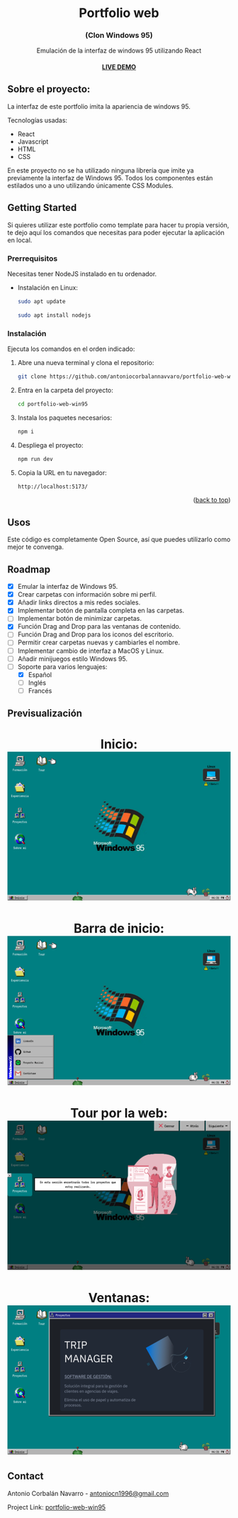 <h1 align="center">Portfolio web</h1>
<h3 align="center"> (Clon Windows 95) </h3>

  <p align="center">
    Emulación de la interfaz de windows 95 utilizando React
    <h4 align="center"><a href="https://portfolio-antonio-corbalan.vercel.app/" target="_blank">LIVE DEMO</a>
    <br />
  </p>
</div>

## Sobre el proyecto:

La interfaz de este portfolio imita la apariencia de windows 95.

Tecnologías usadas:
* React
* Javascript
* HTML
* CSS

En este proyecto no se ha utilizado ninguna librería que imite ya previamente la interfaz de Windows 95. Todos los componentes están estilados uno a uno utilizando únicamente CSS Modules.

## Getting Started

Si quieres utilizar este portfolio como template para hacer tu propia versión, te dejo aquí los comandos que necesitas para poder ejecutar la aplicación en local.

### Prerrequisitos

Necesitas tener NodeJS instalado en tu ordenador.
* Instalación en Linux:

  ```sh
  sudo apt update
  ```
  ```sh
  sudo apt install nodejs
  ```

### Instalación

Ejecuta los comandos en el orden indicado:

1. Abre una nueva terminal y clona el repositorio:
   ```sh
   git clone https://github.com/antoniocorbalannavvaro/portfolio-web-win95.git
   ```
2. Entra en la carpeta del proyecto:
   ```sh
   cd portfolio-web-win95
   ```
3. Instala los paquetes necesarios:
   ```sh
   npm i
   ```
4. Despliega el proyecto:
   ```sh
   npm run dev
   ```
5. Copia la URL en tu navegador:
   ```sh
   http://localhost:5173/
   ```

<p align="right">(<a href="#readme-top">back to top</a>)</p>


## Usos

Este código es completamente Open Source, así que puedes utilizarlo como mejor te convenga.


## Roadmap

- [x] Emular la interfaz de Windows 95.
- [x] Crear carpetas con información sobre mi perfil.
- [x] Añadir links directos a mis redes sociales.
- [x] Implementar botón de pantalla completa en las carpetas.
- [ ] Implementar botón de minimizar carpetas.
- [x] Función Drag and Drop para las ventanas de contenido.
- [ ] Función Drag and Drop para los iconos del escritorio.
- [ ] Permitir crear carpetas nuevas y cambiarles el nombre.
- [ ] Implementar cambio de interfaz a MacOS y Linux.
- [ ] Añadir minijuegos estilo Windows 95.
- [ ] Soporte para varios lenguajes:
    - [x] Español
    - [ ] Inglés
    - [ ] Francés

## Previsualización
<h1 align="center"> Inicio:
<img src='./readmePictures/readme-picture1.png'/>
<h1 align="center"> Barra de inicio:
<img src='./readmePictures/readme-picture2.png'/>
<h1 align="center"> Tour por la web:
<img src='./readmePictures/readme-picture3.png'/>
<h1 align="center"> Ventanas:
<img src='./readmePictures/readme-picture4.png'/>


## Contact

Antonio Corbalán Navarro - antoniocn1996@gmail.com

Project Link: [portfolio-web-win95](https://github.com/antoniocorbalannavvaro/portfolio-web-win95)

